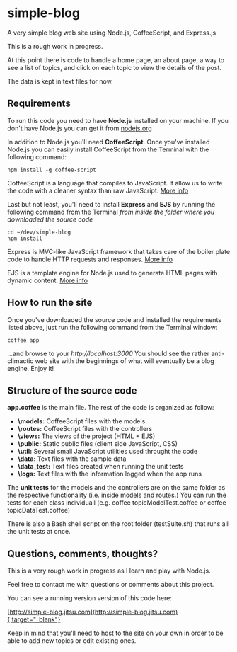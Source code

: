 simple-blog
===========
A very simple blog web site using Node.js, CoffeeScript, and Express.js

This is a rough work in progress.

At this point there is code to handle a home page, an about page, a way to see a list of topics, and click on each topic to view the details of the post.

The data is kept in text files for now.


Requirements
------------
To run this code you need to have **Node.js** installed on your machine. If you don't have Node.js you can get it from [nodejs.org](http://nodejs.org)

In addition to Node.js you'll need **CoffeeScript**. Once you've installed Node.js you can easily install CoffeeScript from the Terminal with the following command: 

    npm install -g coffee-script

CoffeeScript is a language that compiles to JavaScript. It allow us to write the code with a cleaner syntax than raw JavaScript. [More info](http://coffeescript.org)

Last but not least, you'll need to install **Express** and **EJS** by running the following command from the Terminal *from inside the folder where you downloaded the source code*

    cd ~/dev/simple-blog
    npm install 

Express is MVC-like JavaScript framework that takes care of the boiler plate code to handle HTTP requests and responses. [More info](http://expressjs.com)

EJS is a template engine for Node.js used to generate HTML pages with dynamic content. [More info](https://github.com/visionmedia/ejs)


How to run the site
-------------------
Once you've downloaded the source code and installed the requirements listed above, just run the following command from the Terminal window: 

    coffee app 

...and browse to your *http://localhost:3000* You should see the rather anti-climactic web site with the beginnings of what will eventually be a blog engine. Enjoy it!


Structure of the source code
----------------------------
**app.coffee** is the main file. The rest of the code is organized as follow:

* **\models:** CoffeeScript files with the models
* **\routes:** CoffeeScript files with the controllers
* **\views:** The views of the project (HTML + EJS)
* **\public:** Static public files (client side JavaScript, CSS)
* **\util:** Several small JavaScript utilities used throught the code
* **\data:** Text files with the sample data
* **\data_test:** Text files created when running the unit tests
* **\logs:** Text files with the information logged when the app runs

The **unit tests** for the models and the controllers are on the same 
folder as the respective functionality (i.e. inside models and routes.) 
You can run the tests for each class individuall 
(e.g. coffee topicModelTest.coffee or coffee topicDataTest.coffee)

There is also a Bash shell script on the root folder (testSuite.sh) that 
runs all the unit tests at once. 


Questions, comments, thoughts?
------------------------------
This is a very rough work in progress as I learn and play with Node.js.

Feel free to contact me with questions or comments about this project.

You can see a running version version of this code here:

  [http://simple-blog.jitsu.com](http://simple-blog.jitsu.com){:target="_blank"}

Keep in mind that you'll need to host to the site on your own in order 
to be able to add new topics or edit existing ones. 